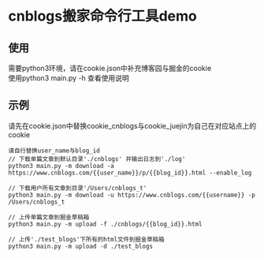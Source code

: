# cnblogs搬家命令行工具demo
## 使用
需要python3环境，请在cookie.json中补充博客园与掘金的cookie<br/>
使用python3 main.py -h 查看使用说明
## 示例
请先在cookie.json中替换cookie_cnblogs与cookie_juejin为自己在对应站点上的cookie<br/>
```shell
请自行替换user_name与blog_id
// 下载单篇文章到默认目录'./cnblogs' 并输出日志到'./log'
python3 main.py -m download -a https://www.cnblogs.com/{{user_name}}/p/{{blog_id}}.html --enable_log 

// 下载用户所有文章到目录'/Users/cnblogs_t'
python3 main.py -m download -u https://www.cnblogs.com/{{username}} -p /Users/cnblogs_t

// 上传单篇文章到掘金草稿箱
python3 main.py -m upload -f ./cnblogs/{{blog_id}}.html

// 上传'./test_blogs'下所有的html文件到掘金草稿箱
python3 main.py -m upload -d ./test_blogs
```